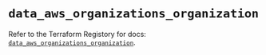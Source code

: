 # `data_aws_organizations_organization`

Refer to the Terraform Registory for docs: [`data_aws_organizations_organization`](https://registry.terraform.io/providers/hashicorp/aws/4.66.1/docs/data-sources/organizations_organization).
